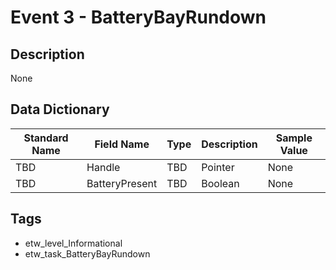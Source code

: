 # Event 3 - BatteryBayRundown

## Description
None

## Data Dictionary
|Standard Name|Field Name|Type|Description|Sample Value|
|---|---|---|---|---|
|TBD|Handle|TBD|Pointer|None|None|
|TBD|BatteryPresent|TBD|Boolean|None|None|

## Tags
* etw_level_Informational
* etw_task_BatteryBayRundown